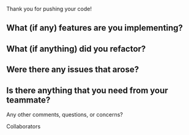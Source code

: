 Thank you for pushing your code!

What (if any) features are you implementing?
-

What (if anything) did you refactor?
-

Were there any issues that arose?
-

Is there anything that you need from your teammate?
-

Any other comments, questions, or concerns?

Collaborators

